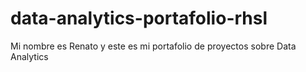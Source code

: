 # data-analytics-portafolio-rhsl
Mi nombre es Renato y este es mi portafolio de proyectos sobre Data Analytics
